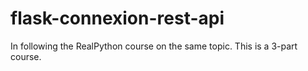 # flask-connexion-rest-api
In following the RealPython course on the same topic. This is a 3-part course.
